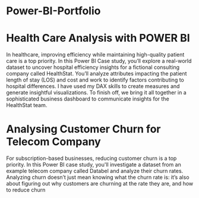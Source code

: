 # Power-BI-Portfolio
# Health Care Analysis with POWER BI
In healthcare, improving efficiency while maintaining high-quality patient care is a top priority. In this Power BI Case study, you’ll explore a real-world dataset to uncover hospital efficiency insights for a fictional consulting company called HealthStat. You’ll analyze attributes impacting the patient length of stay (LOS) and cost and work to identify factors contributing to hospital differences. I have used my DAX skills to create measures and generate insightful visualizations. To finish off, we bring it all together in a sophisticated business dashboard to communicate insights for the HealthStat team. 

# Analysing Customer Churn for Telecom Company

For subscription-based businesses, reducing customer churn is a top priority. In this Power BI case study, you'll investigate a dataset from an example telecom company called Databel and analyze their churn rates. Analyzing churn doesn’t just mean knowing what the churn rate is: it’s also about figuring out why customers are churning at the rate they are, and how to reduce churn

